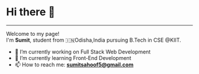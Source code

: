 # Hi there 👋
<hr>

Welcome to my page!<br>
I'm **Sumit**, student from 🇮🇳Odisha,India pursuing B.Tech in CSE @KIIT.

- 🔭 I’m currently working on Full Stack Web Development
- 🌱 I’m currently learning Front-End Development
- 📫 How to reach me: **sumitsahoof5@gmail.com**

